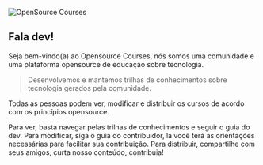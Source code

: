 ![OpenSource Courses](https://user-images.githubusercontent.com/53796755/160199387-c919beec-70fe-42da-9482-7effba145a18.png)

## Fala dev!

Seja bem-vindo(a) ao Opensource Courses, nós somos uma comunidade e uma plataforma opensource de educação sobre tecnologia.

> Desenvolvemos e mantemos trilhas de conhecimentos sobre tecnologia gerados pela comunidade.

Todas as pessoas podem ver, modificar e distribuir os cursos de acordo com os princípios opensource.

Para ver, basta navegar pelas trilhas de conhecimentos e seguir o guia do dev.
Para modificar, siga o guia do contribuidor, lá você terá as orientações necessárias para facilitar sua contribuição.
Para distribuir, compartilhe com seus amigos, curta nosso conteúdo, contribuia! 

<!--
Nossa lema é:

> Vamos democratizar nosso conhecimento, para construção de um futuro melhor.

Assim, conseguimos facilitar a entrada de novos desenvolvedores a tecnologia e auxiliar em seu desenvolvimento, conseguimos fazer isso seguindo os **movimento opensource** e desenvolvimento trilhas de conteúdo, 


- Trilhas de conhecimento
- Guia do contribuidor
- Código de conduta



**Here are some ideas to get you started:**

🙋‍♀️ A short introduction - what is your organization all about?
🌈 Contribution guidelines - how can the community get involved?
👩‍💻 Useful resources - where can the community find your docs? Is there anything else the community should know?
🍿 Fun facts - what does your team eat for breakfast?
🧙 Remember, you can do mighty things with the power of [Markdown](https://docs.github.com/github/writing-on-github/getting-started-with-writing-and-formatting-on-github/basic-writing-and-formatting-syntax)
-->
